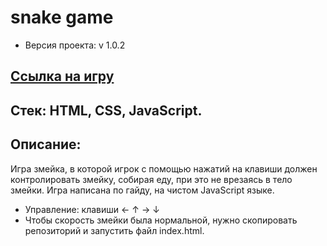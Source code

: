# snake game

* Версия проекта: v 1.0.2

## [Ссылка на игру](https://f1tzy.github.io/snake.github.io/)

## Стек: HTML, CSS, JavaScript.

## Описание:
Игра змейка, в которой игрок с помощью нажатий на клавиши должен контролировать змейку, собирая еду, при это не врезаясь в тело змейки.
Игра написана по гайду, на чистом JavaScript языке.
* Управление: клавиши &larr; &uarr; &rarr; &darr;
* Чтобы скорость змейки была нормальной, нужно скопировать репозиторий и запустить файл index.html.
